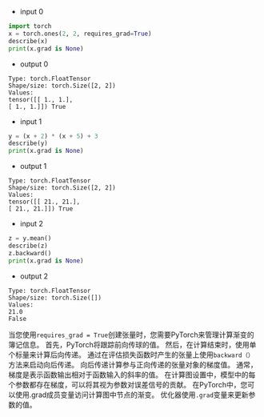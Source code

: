 - input 0
```python
import torch
x = torch.ones(2, 2, requires_grad=True) 
describe(x)
print(x.grad is None)
```

- output 0
```
Type: torch.FloatTensor 
Shape/size: torch.Size([2, 2]) 
Values:
tensor([[ 1., 1.],
[ 1., 1.]]) True
```

- input 1
```python
y = (x + 2) * (x + 5) + 3 
describe(y)
print(x.grad is None)
```

- output 1
```
Type: torch.FloatTensor 
Shape/size: torch.Size([2, 2]) 
Values:
tensor([[ 21., 21.],
[ 21., 21.]]) True
```

- input 2
```python
z = y.mean()
describe(z) 
z.backward() 
print(x.grad is None)
```

- output 2
```
Type: torch.FloatTensor 
Shape/size: torch.Size([]) 
Values:
21.0
False
```

当您使用`requires_grad = True`创建张量时，您需要PyTorch来管理计算渐变的簿记信息。 首先，PyTorch将跟踪前向传球的值。 然后，在计算结束时，使用单个标量来计算后向传递。 通过在评估损失函数时产生的张量上使用`backward（）`方法来启动向后传递。 向后传递计算参与正向传递的张量对象的梯度值。
通常，梯度是表示函数输出相对于函数输入的斜率的值。 在计算图设置中，模型中的每个参数都存在梯度，可以将其视为参数对误差信号的贡献。 在PyTorch中，您可以使用.grad成员变量访问计算图中节点的渐变。 优化器使用`.grad`变量来更新参数的值。
